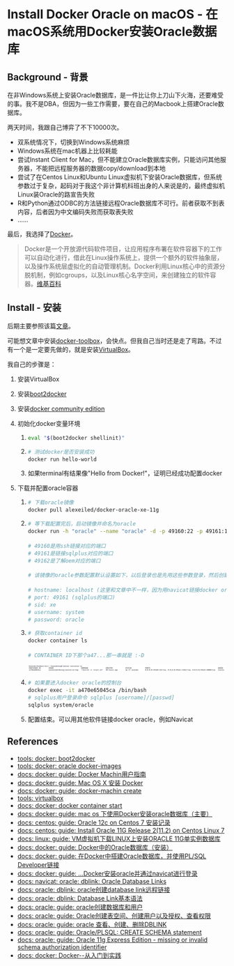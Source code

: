 # Install Docker Oracle on macOS - 在macOS系统用Docker安装Oracle数据库

## Background - 背景

在非Windows系统上安装Oracle数据库，是一件比让你上刀山下火海，还要难受的事。我不是DBA，但因为一些工作需要，要在自己的Macbook上搭建Oracle数据库。

两天时间，我跟自己博弈了不下10000次。

* 双系统情况下，切换到Windows系统麻烦
* Windows系统在mac机器上比较耗能
* 尝试Instant Client for Mac，但不能建立Oracle数据库实例，只能访问其他服务器，不能把远程服务器的数据copy/download到本地
* 尝试了在Centos Linux和Ubuntu Linux虚拟机下安装Oracle数据库，但系统参数过于复杂，起码对于我这个非计算机科班出身的人来说是的，最终虚拟机Linux装Oracle的路宣告失败
* R和Python通过ODBC的方法链接远程Oracle数据库不可行。前者获取不到表内容，后者因为中文编码失败而获取表失败
* …...

最后，我选择了[Docker](https://yeasy.gitbooks.io/docker_practice/content/introduction/what.html)。

> Docker是一个开放源代码软件项目，让应用程序布署在软件容器下的工作可以自动化进行，借此在Linux操作系统上，提供一个额外的软件抽象层，以及操作系统层虚拟化的自动管理机制。Docker利用Linux核心中的资源分脱机制，例如cgroups，以及Linux核心名字空间，来创建独立的软件容器。[维基百科](https://zh.wikipedia.org/zh-cn/Docker_(%E8%BB%9F%E9%AB%94))

## Install - 安装

后期主要参照该篇[文章](https://www.jianshu.com/p/14000d16915c)。

可能想文章中安装[docker-toolbox](http://mirrors.aliyun.com/docker-toolbox/mac/docker-toolbox/?spm=a2c1q.8351553.0.0.dn1SYR)，会快点。但我自己当时还是走了弯路。不过有一个是一定要先做的，就是安装[VirtualBox](https://www.virtualbox.org/wiki/Downloads)。

我自己的步骤是：

1. 安装VirtualBox

2. 安装[boot2docker](https://github.com/boot2docker/osx-installer/releases)

3. 安装[docker community edition](https://www.docker.com/community-edition)

4. 初始化docker变量环境

   1. ```bash
      eval "$(boot2docker shellinit)"
      ```

   2. ```bash
      # 测试docker是否安装成功
      docker run hello-world
      ```

   3. 如果terminal有结果像"Hello from Docker!"，证明已经成功配置docker

5. 下载并配置oracle容器

   1. ```bash
      # 下载oracle镜像
      docker pull alexeiled/docker-oracle-xe-11g
      ```

   2. ```bash
      # 等下载配置完后，启动镜像并命名为oracle
      docker run -h "oracle" --name "oracle" -d -p 49160:22 -p 49161:1521 -p 49162:8080 alexeiled/docker-oracle-xe-11g

      # 49160是用ssh链接对应的端口
      # 49161是链接sqlplus对应的端口
      # 49162是了解oem对应的端口

      # 该镜像的oracle参数配置默认设置如下，以后登录也是先用这些参数登录，然后创建其他用户

      # hostname: localhost (这里和文章中不一样，因为用navicat链接docker oracle不需要ip)
      # port: 49161 (sqlplus的端口)
      # sid: xe
      # username: system
      # password: oracle
      ```

   3. ```bash
      # 获取container id
      docker container ls

      # CONTAINER ID下那个a47...那一串就是 :-D
      ```

      ![如图](https://github.com/howardch1993/howardchunghc/blob/master/Markdown/images/20180210_00.png?raw=true)

   4. ```bash
      # 如果要进入docker oracle的控制台
      docker exec -it a470e65045ca /bin/bash
      # sqlplus用户登录命令 sqlplus [username]/[passwd]
      sqlplus system/oracle
      ```

   5. 配置结束。可以用其他软件链接docker oracle，例如Navicat


## References

- [tools: docker: boot2docker](https://github.com/boot2docker/osx-installer/releases)
- [tools: docker: oracle docker-images](https://github.com/oracle/docker-images/tree/master/OracleDatabase)
- [docs: docker: guide: Docker Machin用户指南](http://liuhong1happy.lofter.com/post/1cdb27c8_60292ee)
- [docs: docker: guide: Mac OS X 安装 Docker](http://www.widuu.com/docker/installation/mac.html)
- [docs: docker: guide: docker-machin create](https://docs.docker-cn.com/machine/reference/create/)
- [tools: virtualbox](https://www.virtualbox.org/wiki/Downloads)
- [docs: docker: docker container start](https://docs.docker.com/engine/reference/commandline/container_start/)
- [docs: docker: guide: mac os 下使用Docker安装oracle数据库（主要）](https://www.jianshu.com/p/14000d16915c)
- [docs: centos: guide: Oracle 12c on Centos 7 安装记录](https://dotblogs.com.tw/jamesfu/2016/02/02/oracle12c_install)
- [docs: centos: guide: Install Oracle 11G Release 2(11.2) on Centos Linux 7](http://dbaora.com/install-oracle-11g-release-2-11-2-on-centos-linux-7/)
- [docs: linux: guide: VM虚拟机下载LINUX上安装ORACLE 11G单实例数据库](http://blog.csdn.net/haibusuanyun/article/details/12433731)
- [docs: docker: guide: Docker中的Oracle数据库（安装）](http://blog.csdn.net/yidu_fanchen/article/details/75568748)
- [docs: docker: guide: 在Docker中搭建Oracle数据库，并使用PL/SQL Developer链接](http://blog.csdn.net/qq_17518433/article/details/72835844)
- [docs: docker: guide: ...Docker安装oracle并通过navicat进行登录](http://www.cnblogs.com/LiQ0116/p/6980301.html)
- [docs: navicat: oracle: dblink: Oracle Database Links](https://www2.navicat.com/manual/online_manual/en/navicat/mac_manual/DatabaseLinksOracle.html)
- [docs: oracle: dblink: oracle创建database link远程链接](http://blog.csdn.net/tianping168/article/details/4069975)
- [docs: oracle: dblink: Database Link基本语法](http://zero696295.iteye.com/blog/721971)
- [docs: oracle: guide: oracle创建数据库和用户](https://www.jianshu.com/p/9589a29f9705)
- [docs: oracle: guide: Oracle创建表空间、创建用户以及授权、查看权限](http://blog.csdn.net/jiangxinyu/article/details/9624721)
- [docs: oracle: guide: oracle 查看、创建、删除DBLINK](http://blog.csdn.net/home_zhang/article/details/8575668)
- [docs: oracle: guide: Oracle/PLSQL: CREATE SCHEMA statement](https://www.techonthenet.com/oracle/schemas/create_schema_statement.php)
- [docs: oracle: guide: Oracle 11g Express Edition - missing or invalid schema authorization identifier](https://dba.stackexchange.com/questions/160517/oracle-11g-express-edition-missing-or-invalid-schema-authorization-identifier)
- [docs: docker: Docker--从入门到实践](https://yeasy.gitbooks.io/docker_practice/content/)

